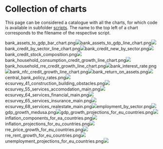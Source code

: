 Collection of charts
================

This page can be considered a catalogue with all the charts, for which
code is available in subfolder [scripts](/scripts). The name to the top
left of a chart corresponds to the filename of the respective script.

bank_assets_to_gdp_bar_chart.png![](bank_assets_to_gdp_bar_chart.png)bank_assets_to_gdp_line_chart.png![](bank_assets_to_gdp_line_chart.png)bank_credit_by_sector_line_chart.png![](bank_credit_by_sector_line_chart.png)bank_credit_new_by_sector.png![](bank_credit_new_by_sector.png)bank_credit_stock_composition.png![](bank_credit_stock_composition.png)bank_household_consumption_credit_growth_line_chart.png![](bank_household_consumption_credit_growth_line_chart.png)bank_household_rre_credit_growth_line_chart.png![](bank_household_rre_credit_growth_line_chart.png)bank_interest_rate.png![](bank_interest_rate.png)bank_nfc_credit_growth_line_chart.png![](bank_nfc_credit_growth_line_chart.png)bank_return_on_assets.png![](bank_return_on_assets.png)central_bank_policy_rates.png![](central_bank_policy_rates.png)ecsurvey_41_construction_building_obstacles.png![](ecsurvey_41_construction_building_obstacles.png)ecsurvey_55_services_accomodation_main.png![](ecsurvey_55_services_accomodation_main.png)ecsurvey_64_services_financial_main.png![](ecsurvey_64_services_financial_main.png)ecsurvey_65_services_insurance_main.png![](ecsurvey_65_services_insurance_main.png)ecsurvey_68_services_realestate_main.png![](ecsurvey_68_services_realestate_main.png)employment_by_sector.png![](employment_by_sector.png)gdp_growth_medusa.png![](gdp_growth_medusa.png)gdp_growth_projections_for_eu_countries.png![](gdp_growth_projections_for_eu_countries.png)inflation_components_for_ea_countries.png![](inflation_components_for_ea_countries.png)inflation_projections_for_eu_countries.png![](inflation_projections_for_eu_countries.png)rre_price_growth_for_eu_countries.png![](rre_price_growth_for_eu_countries.png)rre_rent_growth_for_eu_countries.png![](rre_rent_growth_for_eu_countries.png)unemployment_projections_for_eu_countries.png![](unemployment_projections_for_eu_countries.png)
